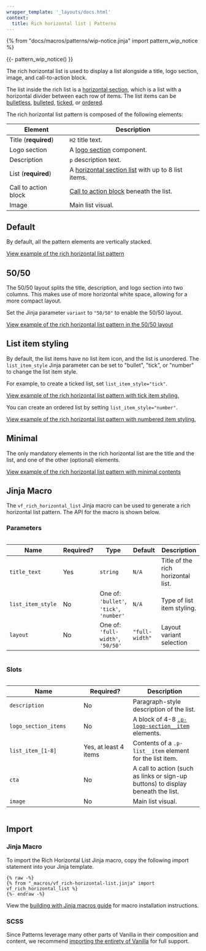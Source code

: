 ```yaml
---
wrapper_template: '_layouts/docs.html'
context:
  title: Rich horizontal list | Patterns
---
```


{% from "docs/macros/patterns/wip-notice.jinja" import pattern_wip_notice %}

{{- pattern_wip_notice() }}

The rich horizontal list is used to display a list alongside a title, logo section, image, and call-to-action block.

The list inside the rich list is a <a href="/docs/patterns/list#horizontal-section-new">horizontal section</a>, which is a list with a horizontal divider between each row of items.
The list items can be [bulletless](/docs/patterns/lists#bulletless-with-horizontal-divider),
[bulleted](/docs/patterns/lists#bulleted-with-horizontal-divider),
[ticked](/docs/patterns/lists#ticked-with-horizontal-divider),
or [ordered](/docs/patterns/lists#ordered-lists-with-horizontal-divider).

The rich horizontal list pattern is composed of the following elements:

| Element              | Description                                                                                       |
| -------------------- | ------------------------------------------------------------------------------------------------- |
| Title (**required**) | <code>H2</code> title text.                                                                       |
| Logo section         | A [logo section](/docs/patterns/logo-section) component.                                          |
| Description          | <code>p</code> description text.                                                                  |
| List (**required**)  | A [horizontal section list](/docs/patterns/lists#horizontal-section-new) with up to 8 list items. |
| Call to action block | [Call to action block](/docs/patterns/cta-block) beneath the list.                                |
| Image                | Main list visual.                                                                                 |

## Default

By default, all the pattern elements are vertically stacked.

<div class="embedded-example"><a href="/docs/examples/patterns/rich-list-horizontal/bulletless-responsive" class="js-example" data-lang="jinja">
View example of the rich horizontal list pattern
</a></div>

## 50/50

The 50/50 layout splits the title, description, and logo section into two columns. This makes use of more horizontal white space, allowing for a more compact layout.

Set the Jinja parameter `variant` to <code>"50/50"</code> to enable the 50/50 layout.

<div class="embedded-example"><a href="/docs/examples/patterns/rich-list-horizontal/bulletless-50-50-responsive" class="js-example" data-lang="jinja">
View example of the rich horizontal list pattern in the 50/50 layout
</a></div>

## List item styling

By default, the list items have no list item icon, and the list is unordered.
The `list_item_style` Jinja parameter can be set to "bullet", "tick", or "number" to change the list item style.

For example, to create a ticked list, set `list_item_style="tick"`.

<div class="embedded-example"><a href="/docs/examples/patterns/rich-list-horizontal/ticked-responsive" class="js-example" data-lang="jinja">
View example of the rich horizontal list pattern with tick item styling.
</a></div>

You can create an ordered list by setting `list_item_style="number"`.

<div class="embedded-example"><a href="/docs/examples/patterns/rich-list-horizontal/ordered-responsive" class="js-example" data-lang="jinja">
View example of the rich horizontal list pattern with numbered item styling.
</a></div>

## Minimal

The only mandatory elements in the rich horizontal list are the title and the list, and one of the other (optional) elements.

<div class="embedded-example"><a href="/docs/examples/patterns/rich-list-horizontal/minimal-responsive" class="js-example" data-lang="jinja">
View example of the rich horizontal list pattern with minimal contents
</a></div>

## Jinja Macro

The `vf_rich_horizontal_list` Jinja macro can be used to generate a rich horizontal list pattern. The API for the macro is shown below.

### Parameters

<div style="overflow: auto;">
  <table>
    <thead>
      <tr>
        <th style="width: 220px;">Name</th>
        <th style="width: 160px;">Required?</th>
        <th style="width: 160px;">Type</th>
        <th style="width: 160px;">Default</th>
        <th style="width: 250px;">Description</th>
      </tr>
    </thead>
    <tbody>
      <tr>
        <td>
          <code>title_text</code>
        </td>
        <td>
          Yes
        </td>
        <td>
          <code>string</code>
        </td>
        <td>
          <code>N/A</code>
        </td>
        <td>
          Title of the rich horizontal list.
        </td>
      </tr>
      <tr>
        <td>
          <code>list_item_style</code>
        </td>
        <td>
          No
        </td>
        <td>
          One of:<br>
          <code>'bullet'</code>,<br>
          <code>'tick'</code>,<br>
          <code>'number'</code>
        </td>
        <td>
          <code>N/A</code>
        </td>
        <td>
          Type of list item styling.
        </td>
      </tr>
      <tr>
        <td>
          <code>layout</code>
        </td>
        <td>
          No
        </td>
        <td>
          One of:<br>
          <code>'full-width'</code>,<br>
          <code>'50/50'</code>
        </td>
        <td>
          <code>"full-width"</code>
        </td>
        <td>
          Layout variant selection
        </td>
      </tr>
    </tbody>
  </table>
</div>

### Slots

<div style="overflow: auto;">
  <table>
    <thead>
      <tr>
        <th style="width: 220px;">Name</th>
        <th style="width: 160px;">Required?</th>
        <th style="width: 250px;">Description</th>
      </tr>
    </thead>
    <tbody>
      <tr>
        <td>
          <code>description</code>
        </td>
        <td>
          No
        </td>
        <td>
          Paragraph-style description of the list.
        </td>
      </tr>
      <tr>
        <td>
          <code>logo_section_items</code>
        </td>
        <td>
          No
        </td>
        <td>
          A block of 4-8 <code><a href="/docs/patterns/logo-section">.p-logo-section__item</a></code> elements.
        </td>
      </tr>
      <tr>
        <td>
          <code>list_item_[1-8]</code>
        </td>
        <td>
          Yes, at least 4 items
        </td>
        <td>
          Contents of a <code>.p-list__item</code> element for the list item.
        </td>
      </tr>
      <tr>
        <td>
          <code>cta</code>
        </td>
        <td>
          No
        </td>
        <td>
          A call to action (such as links or sign-up buttons) to display beneath the list.
        </td>
      </tr>
      <tr>
        <td>
          <code>image</code>
        </td>
        <td>
          No
        </td>
        <td>
          Main list visual.
        </td>
      </tr>
    </tbody>
  </table>
</div>

## Import

### Jinja Macro

To import the Rich Horizontal List Jinja macro, copy the following import statement into your
Jinja template.

```jinja
{% raw -%}
{% from "_macros/vf_rich-horizontal-list.jinja" import vf_rich_horizontal_list %}
{%- endraw -%}
```

View the [building with Jinja macros guide](/docs/building-vanilla#jinja-macros)
for macro installation instructions.

### SCSS

Since Patterns leverage many other parts of Vanilla in their composition and content, we
recommend [importing the entirety of Vanilla](/docs#install) for full support.

